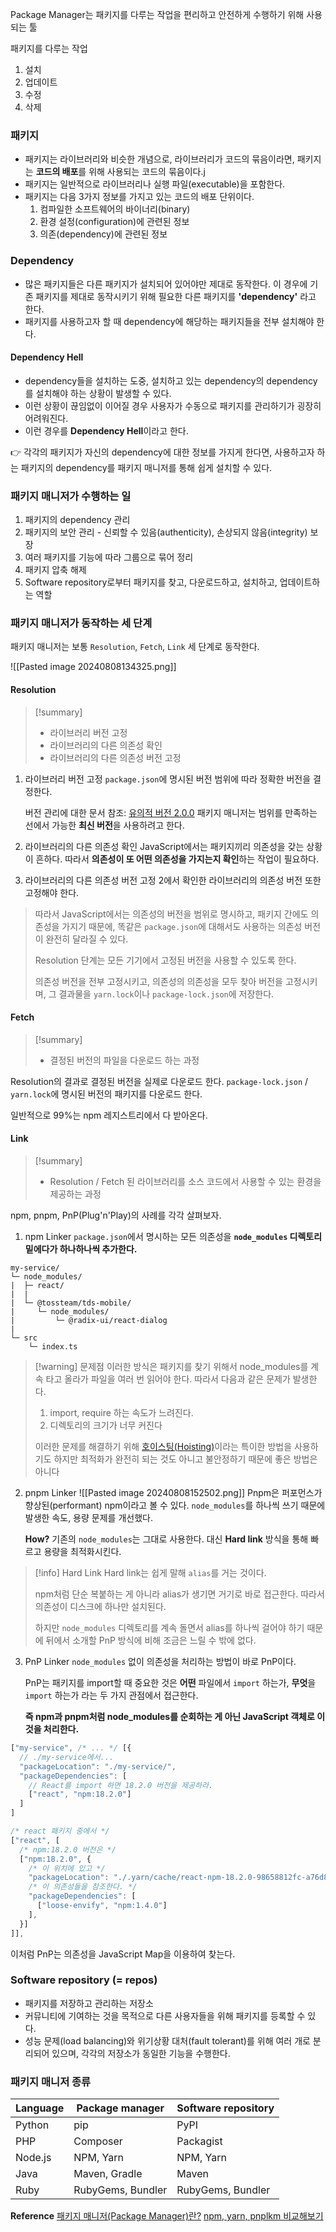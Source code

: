 Package Manager는 패키지를 다루는 작업을 편리하고 안전하게 수행하기 위해 사용되는 툴

패키지를 다루는 작업
1. 설치
2. 업데이트
3. 수정
4. 삭제

### 패키지

- 패키지는 라이브러리와 비슷한 개념으로, 라이브러리가 코드의 묶음이라면, 패키지는 **코드의 배포**를 위해 사용되는 코드의 묶음이다.j
- 패키지는 일반적으로 라이브러리나 실행 파일(executable)을 포함한다.
- 패키지는 다음 3가지 정보를 가지고 있는 코드의 배포 단위이다.
    1. 컴파일한 소프트웨어의 바이너리(binary)
    2. 환경 설정(configuration)에 관련된 정보
    3. 의존(dependency)에 관련된 정보

### Dependency

- 많은 패키지들은 다른 패키지가 설치되어 있어야만 제대로 동작한다. 이 경우에 기존 패키지를 제대로 동작시키기 위해 필요한 다른 패키지를 **'dependency'** 라고 한다.
- 패키지를 사용하고자 할 때 dependency에 해당하는 패키지들을 전부 설치해야 한다.

#### Dependency Hell

- dependency들을 설치하는 도중, 설치하고 있는 dependency의 dependency를 설치해야 하는 상황이 발생할 수 있다.
- 이런 상황이 끊임없이 이어질 경우 사용자가 수동으로 패키지를 관리하기가 굉장히 어려워진다.
- 이런 경우를 **Dependency Hell**이라고 한다.

👉 각각의 패키지가 자신의 dependency에 대한 정보를 가지게 한다면, 사용하고자 하는 패키지의 dependency를 패키지 매니저를 통해 쉽게 설치할 수 있다.

### 패키지 매니저가 수행하는 일

1. 패키지의 dependency 관리
2. 패키지의 보안 관리 - 신뢰할 수 있음(authenticity), 손상되지 않음(integrity) 보장
3. 여러 패키지를 기능에 따라 그룹으로 묶어 정리
4. 패키지 압축 해제
5. Software repository로부터 패키지를 찾고, 다운로드하고, 설치하고, 업데이트하는 역할

### 패키지 매니저가 동작하는 세 단계
패키지 매니저는 보통 `Resolution`, `Fetch`, `Link` 세 단계로 동작한다.

![[Pasted image 20240808134325.png]]

#### Resolution 

> [!summary] 
> - 라이브러리 버전 고정
> - 라이브러리의 다른 의존성 확인
> - 라이브러리의 다른 의존성 버전 고정

1. 라이브러리 버전 고정
   `package.json`에 명시된 버전 범위에 따라 정확한 버전을 결정한다.
   
   버전 관리에 대한 문서 참조: [유의적 버전 2.0.0](https://semver.org/lang/ko/)
   패키지 매니저는 범위를 만족하는 선에서 가능한 **최신 버전**을 사용하려고 한다.

2. 라이브러리의 다른 의존성 확인
   JavaScript에서는 패키지끼리 의존성을 갖는 상황이 흔하다.
   따라서 **의존성이 또 어떤 의존성을 가지는지 확인**하는 작업이 필요하다.

3. 라이브러리의 다른 의존성 버전 고정
   2에서 확인한 라이브러리의 의존성 버전 또한 고정해야 한다.

> 따라서 JavaScript에서는 의존성의 버전을 범위로 명시하고, 패키지 간에도 의존성을 가지기 때문에, 똑같은 `package.json`에 대해서도 사용하는 의존성 버전이 완전히 달라질 수 있다.
> 
> Resolution 단계는 모든 기기에서 고정된 버전을 사용할 수 있도록 한다.
> 
> 의존성 버전을 전부 고정시키고, 의존성의 의존성을 모두 찾아 버전을 고정시키며, 그 결과물을 `yarn.lock`이나 `package-lock.json`에 저장한다.

#### Fetch

> [!summary] 
> - 결정된 버전의 파일을 다운로드 하는 과정

Resolution의 결과로 결정된 버전을 실제로 다운로드 한다.
`package-lock.json` / `yarn.lock`에 명시된 버전의 패키지를 다운로드 한다.

일반적으로 99%는 npm 레지스트리에서 다 받아온다.

#### Link

> [!summary]
> - Resolution / Fetch 된 라이브러리를 소스 코드에서 사용할 수 있는 환경을 제공하는 과정

npm, pnpm, PnP(Plug'n'Play)의 사례를 각각 살펴보자.

1. npm Linker
   `package.json`에서 명시하는 모든 의존성을 **`node_modules` 디렉토리 밑에다가 하나하나씩 추가한다.**

```shell
my-service/
└─ node_modules/
|  ├─ react/
|  |  
|  └─ @tossteam/tds-mobile/
|     └─ node_modules/
|         └─ @radix-ui/react-dialog
|
└─ src
    └─ index.ts
```

> [!warning] 문제점
> 이러한 방식은 패키지를 찾기 위해서 node_modules를 계속 타고 올라가 파일을 여러 번 읽어야 한다.
> 따라서 다음과 같은 문제가 발생한다.
> 
> 1. import, require 하는 속도가 느려진다.
> 2. 디렉토리의 크기가 너무 커진다
>    
> 이러한 문제를 해결하기 위해 [호이스팅(Hoisting)](https://toss.tech/article/lightning-talks-package-manager)이라는 특이한 방법을 사용하기도 하지만 최적화가 완전히 되는 것도 아니고 불안정하기 때문에 좋은 방법은 아니다

2. pnpm Linker
   ![[Pasted image 20240808152502.png]]
   Pnpm은 퍼포먼스가 향상된(performant) npm이라고 볼 수 있다.
   `node_modules`를 하나씩 쓰기 때문에 발생한 속도, 용량 문제를 개선했다.
   
   **How?**
   기존의 `node_modules`는 그대로 사용한다.
   대신 **Hard link** 방식을 통해 빠르고 용량을 최적화시킨다.
   
 > [!info] Hard Link
> Hard link는 쉽게 말해 `alias`를 거는 것이다.
> 
> npm처럼 단순 복붙하는 게 아니라 alias가 생기면 거기로 바로 접근한다.
> 따라서 의존성이 디스크에 하나만 설치된다.
> 
> 하지만 `node_modules` 디렉토리를 계속 돌면서 alias를 하나씩 걸어야 하기 때문에 뒤에서 소개할 PnP 방식에 비해 조금은 느릴 수 밖에 없다.

3. PnP Linker
   `node_modules` 없이 의존성을 처리하는 방법이 바로 PnP이다.
   
   PnP는 패키지를 import할 때 중요한 것은 **어떤** 파일에서 `import` 하는가, **무엇**을 `import` 하는가 라는 두 가지 관점에서 접근한다.
   
   **즉 npm과 pnpm처럼 node_modules를 순회하는 게 아닌 JavaScript 객체로 이것을 처리한다.**

```js
["my-service", /* ... */ [{
  // ./my-service에서...
  "packageLocation": "./my-service/",
  "packageDependencies": [
    // React를 import 하면 18.2.0 버전을 제공하라.
    ["react", "npm:18.2.0"]
  ]
]
```

```js
/* react 패키지 중에서 */
["react", [
  /* npm:18.2.0 버전은 */
  ["npm:18.2.0", {
    /* 이 위치에 있고 */
    "packageLocation": "./.yarn/cache/react-npm-18.2.0-98658812fc-a76d86ec97.zip/node_modules/react/",
    /* 이 의존성들을 참조한다. */
    "packageDependencies": [
      ["loose-envify", "npm:1.4.0"]
    ],
  }]
]],
```

이처럼 PnP는 의존성을 JavaScript Map을 이용하여 찾는다. 

### Software repository (= repos)

- 패키지를 저장하고 관리하는 저장소
- 커뮤니티에 기여하는 것을 목적으로 다른 사용자들을 위해 패키지를 등록할 수 있다.
- 성능 문제(load balancing)와 위기상황 대처(fault tolerant)를 위해 여러 개로 분리되어 있으며, 각각의 저장소가 동일한 기능을 수행한다.

### 패키지 매니저 종류

| Language | Package manager   | Software repository |
| -------- | ----------------- | ------------------- |
| Python   | pip               | PyPI                |
| PHP      | Composer          | Packagist           |
| Node.js  | NPM, Yarn         | NPM, Yarn           |
| Java     | Maven, Gradle     | Maven               |
| Ruby     | RubyGems, Bundler | RubyGems, Bundler   |


**Reference**
[패키지 매니저(Package Manager)란?](https://aahc.tistory.com/14)
[npm, yarn, pnplkm 비교해보기](https://yceffort.kr/2022/05/npm-vs-yarn-vs-pnpm)